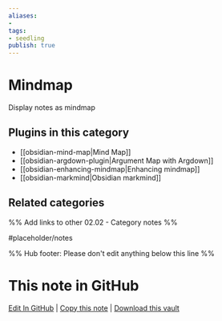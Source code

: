 ```yaml
---
aliases:
- 
tags: 
- seedling 
publish: true
---
```



# Mindmap

Display notes as mindmap

## Plugins in this category

- [[obsidian-mind-map|Mind Map]]
- [[obsidian-argdown-plugin|Argument Map with Argdown]]
- [[obsidian-enhancing-mindmap|Enhancing mindmap]]
- [[obsidian-markmind|Obsidian markmind]]

## Related categories

%% Add links to other 02.02 - Category notes %%

#placeholder/notes

%% Hub footer: Please don't edit anything below this line %%

# This note in GitHub

<span class="git-footer">[Edit In GitHub](https://github.dev/obsidian-community/obsidian-hub/blob/main/02%20-%20Community%20Expansions/02.01%20Plugins%20by%20Category/Mindmapping%20plugins.md "git-hub-edit-note") | [Copy this note](https://raw.githubusercontent.com/obsidian-community/obsidian-hub/main/02%20-%20Community%20Expansions/02.01%20Plugins%20by%20Category/Mindmapping%20plugins.md "git-hub-copy-note") | [Download this vault](https://github.com/obsidian-community/obsidian-hub/archive/refs/heads/main.zip "git-hub-download-vault") </span>